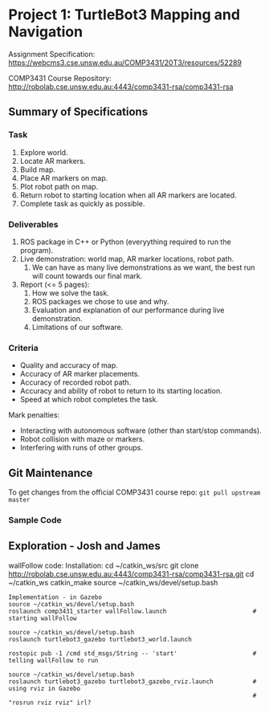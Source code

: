 # Project 1: TurtleBot3 Mapping and Navigation

Assignment Specification:\
https://webcms3.cse.unsw.edu.au/COMP3431/20T3/resources/52289

COMP3431 Course Repository:\
http://robolab.cse.unsw.edu.au:4443/comp3431-rsa/comp3431-rsa

## Summary of Specifications

### Task

1. Explore world.
2. Locate AR markers.
3. Build map.
4. Place AR markers on map.
5. Plot robot path on map.
6. Return robot to starting location when all AR markers are located.
7. Complete task as quickly as possible.

### Deliverables

1. ROS package in C++ or Python (everyything required to run the program).
2. Live demonstration: world map, AR marker locations, robot path.
    1. We can have as many live demonstrations as we want, the best run will count towards our final mark.
3. Report (<= 5 pages):
    1. How we solve the task.
    2. ROS packages we chose to use and why.
    3. Evaluation and explanation of our performance during live demonstration.
    4. Limitations of our software.

### Criteria

- Quality and accuracy of map.
- Accuracy of AR marker placements.
- Accuracy of recorded robot path.
- Accuracy and ability of robot to return to its starting location.
- Speed at which robot completes the task.

Mark penalties:
- Interacting with autonomous software (other than start/stop commands).
- Robot collision with maze or markers.
- Interfering with runs of other groups.

## Git Maintenance

To get changes from the official COMP3431 course repo: `git pull upstream master`

### Sample Code
## Exploration - Josh and James
wallFollow code:
    Installation:
    cd ~/catkin_ws/src
    git clone http://robolab.cse.unsw.edu.au:4443/comp3431-rsa/comp3431-rsa.git
    cd ~/catkin_ws
    catkin_make
    source ~/catkin_ws/devel/setup.bash
    
    Implementation - in Gazebo                      
    source ~/catkin_ws/devel/setup.bash                 
    roslaunch comp3431_starter wallFollow.launch                        # starting wallFollow
    
    source ~/catkin_ws/devel/setup.bash
    roslaunch turtlebot3_gazebo turtlebot3_world.launch                 
    
    rostopic pub -1 /cmd std_msgs/String -- 'start'                     # telling wallFollow to run
    
    source ~/catkin_ws/devel/setup.bash
    roslaunch turtlebot3_gazebo turtlebot3_gazebo_rviz.launch           # using rviz in Gazebo
                                                                        # "rosrun rviz rviz" irl?

